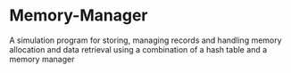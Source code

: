 # Memory-Manager
A simulation program for storing, managing records and handling memory allocation and data retrieval using a combination of a hash table and a memory manager
